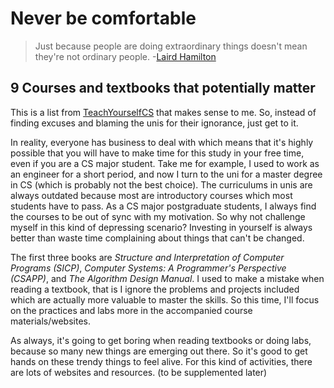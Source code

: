 # Never be comfortable

> Just because people are doing extraordinary things doesn't mean they're not ordinary people. -[Laird Hamilton]()

## 9 Courses and textbooks that potentially matter

This is a list from [TeachYourselfCS](https://teachyourselfcs.com) that makes sense to me. So, instead of finding excuses and blaming the unis for their ignorance, just get to it. 

In reality, everyone has business to deal with which means that it's highly possible that you will have to make time for this study in your free time, even if you are a CS major student. Take me for example, I used to work as an engineer for a short period, and now I turn to the uni for a master degree in CS (which is probably not the best choice). The curriculums in unis are always outdated because most are introductory courses which most students have to pass. As a CS major postgraduate students, I always find the courses to be out of sync with my motivation. So why not challenge myself in this kind of depressing scenario? Investing in yourself is always better than waste time complaining about things that can't be changed. 

The first three books are _Structure and Interpretation of Computer Programs (SICP)_, _Computer Systems: A Programmer's Perspective (CSAPP)_, and _The Algorithm Design Manual_. I used to make a mistake when reading a textbook, that is I ignore the problems and projects included which are actually more valuable to master the skills. So this time, I'll focus on the practices and labs more in the accompanied course materials/websites. 

As always, it's going to get boring when reading textbooks or doing labs, because so many new things are emerging out there. So it's good to get hands on these trendy things to feel alive. For this kind of activities, there are lots of websites and resources. (to be supplemented later)


